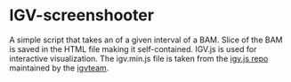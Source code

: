 # IGV-screenshooter

A simple script that takes an <interactive screenshot> of a given interval of a BAM.
Slice of the BAM is saved in the HTML file making it self-contained.
IGV.js is used for interactive visualization.
The igv.min.js file is taken from the [igv.js repo](https://github.com/igvteam/igv.js) maintained by the [igvteam](https://github.com/igvteam).
